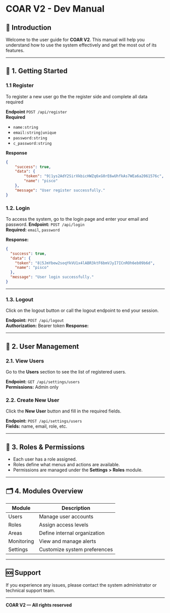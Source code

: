 # COAR V2 - Dev Manual

## 📌 Introduction

Welcome to the user guide for **COAR V2**. This manual will help you understand how to use the system effectively and get the most out of its features.

---

## 🔐 1. Getting Started

### 1.1 Register
To register a new user go the the register side and complete all data required

**Endpoint** `POST /api/register`  
**Required**
- `name:string` 
- `email:string|unique`
- `password:string`
- `c_password:string`

**Response**
```json
{
    "success": true,
    "data": {
        "token": "9|1ys2AdY2SirXkbicHWZq6xG0rE6wUhfkAs7WEa6a2061576c",
        "name": "pisco"
    },
    "message": "User register successfully."
}
```

### 1.2. Login
To access the system, go to the login page and enter your email and password.
**Endpoint:** `POST /api/login`  
**Required:** `email`, `password`  

**Response:**
```json
{
  "success": true,
  "data": {
    "token": "8|5JmYbew2soqYkVU1x4lABR3ktF6bmVJyI7ICnROh6eb09b6d",
    "name": "pisco"
  },
  "message": "User login successfully."
}
```
---
 
### 1.3. Logout
Click on the logout button or call the logout endpoint to end your session.

**Endpoint:** `POST /api/logout`  
**Authorization:** Bearer token
**Response:**

---

## 👤 2. User Management

### 2.1. View Users
Go to the **Users** section to see the list of registered users.

**Endpoint:** `GET /api/settings/users`  
**Permissions:** Admin only

### 2.2. Create New User
Click the **New User** button and fill in the required fields.

**Endpoint:** `POST /api/settings/users`  
**Fields:** name, email, role, etc.

---

## 🧩 3. Roles & Permissions

- Each user has a role assigned.
- Roles define what menus and actions are available.
- Permissions are managed under the **Settings > Roles** module.

---

## 🗂 4. Modules Overview

| Module         | Description                     |
|----------------|----------------------------------|
| Users          | Manage user accounts             |
| Roles          | Assign access levels             |
| Areas          | Define internal organization     |
| Monitoring     | View and manage alerts           |
| Settings       | Customize system preferences     |

---

## 🆘 Support

If you experience any issues, please contact the system administrator or technical support team.

---

**COAR V2 — All rights reserved**
